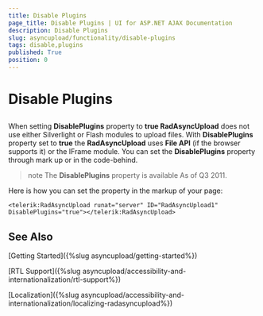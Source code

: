```yaml
---
title: Disable Plugins
page_title: Disable Plugins | UI for ASP.NET AJAX Documentation
description: Disable Plugins
slug: asyncupload/functionality/disable-plugins
tags: disable,plugins
published: True
position: 0
---
```


# Disable Plugins

## 

When setting __DisablePlugins__ property to __true RadAsyncUpload__ does not use either Silverlight or Flash modules to upload files. With __DisablePlugins__ property set to __true__ the __RadAsyncUpload__ uses __File API__ (if the browser supports it) or the IFrame module. You can set the __DisablePlugins__ property through mark up or in the code-behind.

>note The __DisablePlugins__ property is available As of Q3 2011.
>

Here is how you can set the property in the markup of your page:

````ASPNET
<telerik:RadAsyncUpload runat="server" ID="RadAsyncUpload1" DisablePlugins="true"></telerik:RadAsyncUpload>
````

## See Also

[Getting Started]({%slug asyncupload/getting-started%})

[RTL Support]({%slug asyncupload/accessibility-and-internationalization/rtl-support%})

[Localization]({%slug asyncupload/accessibility-and-internationalization/localizing-radasyncupload%})
